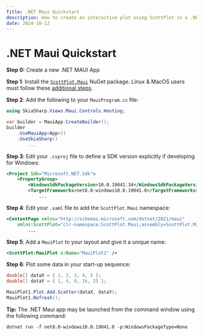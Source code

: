 ```yaml
---
Title: .NET Maui Quickstart
description: How to create an interactive plot using ScottPlot in a .NET Maui application
date: 2024-10-12
---
```


# .NET Maui Quickstart

**Step 0:** Create a new .NET MAUI App

**Step 1**: Install the [`ScottPlot.Maui`](https://www.nuget.org/packages/ScottPlot.Maui) NuGet package. Linux & MacOS users must follow these [additional steps](https://scottplot.net/faq/dependencies/).

**Step 2**: Add the following to your `MauiProgram.cs` file:

```cs
using SkiaSharp.Views.Maui.Controls.Hosting;
```

```csharp
var builder = MauiApp.CreateBuilder();
builder
    .UseMauiApp<App>()
    .UseSkiaSharp()
        ...
```

**Step 3**: Edit your `.csproj` file to define a SDK version explicitly if developing for Windows:
```xml
<Project Sdk="Microsoft.NET.Sdk">
    <PropertyGroup>
        <WindowsSdkPackageVersion>10.0.19041.34</WindowsSdkPackageVersion>
		<TargetFrameworks>net8.0-windows10.0.19041.0</TargetFrameworks>
            ...
```

**Step 4**: Edit your `.xaml` file to add the `ScottPlot.Maui` namespace:

```xml
<ContentPage xmlns="http://schemas.microsoft.com/dotnet/2021/maui"
    xmlns:ScottPlot="clr-namespace:ScottPlot.Maui;assembly=ScottPlot.Maui"
        ... 
```

**Step 5**: Add a `MauiPlot` to your layout and give it a unique name:
```xml
<ScottPlot:MauiPlot x:Name="MauiPlot1" />
```

**Step 6**: Plot some data in your start-up sequence:
```csharp
double[] dataX = { 1, 2, 3, 4, 5 };
double[] dataY = { 1, 4, 9, 16, 25 };

MauiPlot1.Plot.Add.Scatter(dataX, dataY);
MauiPlot1.Refresh();
```

**Tip:** The .NET Maui app may be launched from the command window using the following command:

```
dotnet run -f net8.0-windows10.0.19041.0 -p:WindowsPackageType=None
```
